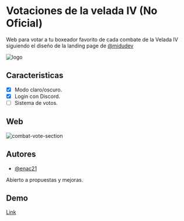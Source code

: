
# Votaciones de la velada IV (No Oficial)

Web para votar a tu boxeador favorito de cada combate de la Velada IV siguiendo el diseño de la landing page de [@midudev](https://github.com/midudev)

![logo](https://github.com/enac21/lavelada-votaciones/assets/96846797/0c4cc2ac-04c9-4a81-af56-7ac543a2c380)


## Caracteristicas

* [x] Modo claro/oscuro.
* [x] Login con Discord.
* [ ]  Sistema de votos.

## Web

![combat-vote-section](https://github.com/enac21/lavelada-votaciones/assets/96846797/4280b1f4-1645-4a56-9550-98a94a0e5da4)

## Autores

- [@enac21](https://www.github.com/enac21)

Abierto a propuestas y mejoras.
## Demo

[Link](https://lavelada-votaciones.vercel.app/)

